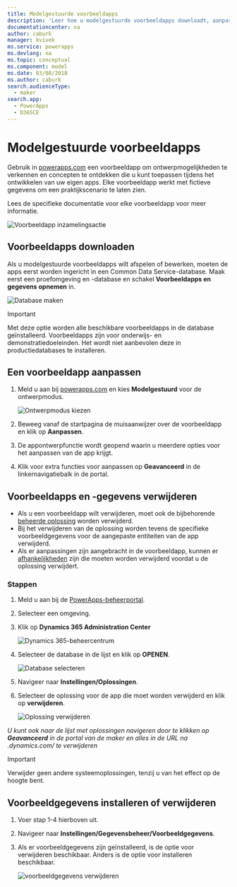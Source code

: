 ```yaml
---
title: Modelgestuurde voorbeeldapps
description: 'Leer hoe u modelgestuurde voorbeeldapps downloadt, aanpast en verwijdert.'
documentationcenter: na
author: caburk
manager: kvivek
ms.service: powerapps
ms.devlang: na
ms.topic: conceptual
ms.component: model
ms.date: 03/08/2018
ms.author: caburk
search.audienceType:
  - maker
search.app:
  - PowerApps
  - D365CE
---
```


# <a name="model-driven-sample-apps"></a>Modelgestuurde voorbeeldapps

Gebruik in [powerapps.com](https://powerapps.com) een voorbeeldapp om ontwerpmogelijkheden te verkennen en concepten te ontdekken die u kunt toepassen tijdens het ontwikkelen van uw eigen apps. Elke voorbeeldapp werkt met fictieve gegevens om een praktijkscenario te laten zien. 

Lees de specifieke documentatie voor elke voorbeeldapp voor meer informatie. 

![Voorbeeldapp inzamelingsactie](media/overview-model-driven-samples/fundraiser-app1.png)


## <a name="get-sample-apps"></a>Voorbeeldapps downloaden

Als u modelgestuurde voorbeeldapps wilt afspelen of bewerken, moeten de apps eerst worden ingericht in een Common Data Service-database. Maak eerst een proefomgeving en -database en schakel **Voorbeeldapps en gegevens opnemen** in.

![Database maken](media/overview-model-driven-samples/create-database1.png)


> [!IMPORTANT]
> Met deze optie worden alle beschikbare voorbeeldapps in de database geïnstalleerd. Voorbeeldapps zijn voor onderwijs- en demonstratiedoeleinden. Het wordt niet aanbevolen deze in productiedatabases te installeren. 

## <a name="customize-a-sample-app"></a>Een voorbeeldapp aanpassen

1. Meld u aan bij [powerapps.com](https://powerapps.com) en kies **Modelgestuurd** voor de ontwerpmodus. 

    ![Ontwerpmodus kiezen](media/overview-model-driven-samples/choose-design-mode.png)

2. Beweeg vanaf de startpagina de muisaanwijzer over de voorbeeldapp en klik op **Aanpassen**.
3. De appontwerpfunctie wordt geopend waarin u meerdere opties voor het aanpassen van de app krijgt. 
4. Klik voor extra functies voor aanpassen op **Geavanceerd** in de linkernavigatiebalk in de portal.

## <a name="remove-sample-apps-and-data"></a>Voorbeeldapps en -gegevens verwijderen 
- Als u een voorbeeldapp wilt verwijderen, moet ook de bijbehorende [beheerde oplossing](https://docs.microsoft.com/dynamics365/customer-engagement/developer/uninstall-delete-solution) worden verwijderd. 
- Bij het verwijderen van de oplossing worden tevens de specifieke voorbeeldgegevens voor de aangepaste entiteiten van de app verwijderd.
- Als er aanpassingen zijn aangebracht in de voorbeeldapp, kunnen er [afhankelijkheden](https://docs.microsoft.com/dynamics365/customer-engagement/developer/dependency-tracking-solution-components) zijn die moeten worden verwijderd voordat u de oplossing verwijdert.

### <a name="steps"></a>Stappen
1. Meld u aan bij de [PowerApps-beheerportal](https://admin.powerapps.com).

2. Selecteer een omgeving.

3. Klik op **Dynamics 365 Administration Center** 

    ![Dynamics 365-beheercentrum](media/overview-model-driven-samples/admin-center.png)

4. Selecteer de database in de lijst en klik op **OPENEN**.

    ![Database selecteren](media/overview-model-driven-samples/select-database.png)

5. Navigeer naar **Instellingen/Oplossingen**.

6. Selecteer de oplossing voor de app die moet worden verwijderd en klik op **verwijderen**.

    ![Oplossing verwijderen](media/overview-model-driven-samples/delete-solution.png)

*U kunt ook naar de lijst met oplossingen navigeren door te klikken op **Geavanceerd** in de portal van de maker en alles in de URL na .dynamics.com/ te verwijderen*

> [!IMPORTANT]
> Verwijder geen andere systeemoplossingen, tenzij u van het effect op de hoogte bent.

## <a name="install-or-uninstall-sample-data"></a>Voorbeeldgegevens installeren of verwijderen
1. Voer stap 1-4 hierboven uit.
2. Navigeer naar **Instellingen/Gegevensbeheer/Voorbeeldgegevens**.
3. Als er voorbeeldgegevens zijn geïnstalleerd, is de optie voor verwijderen beschikbaar. Anders is de optie voor installeren beschikbaar. 

    ![voorbeeldgegevens verwijderen](media/overview-model-driven-samples/remove-sample-data.png)




